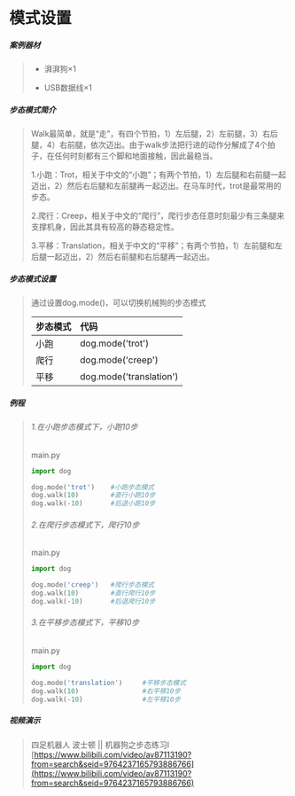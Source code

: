# 模式设置

##### 案例器材

>* 湃湃狗×1
>
>* USB数据线×1
>

##### 步态模式简介

>Walk最简单，就是“走”，有四个节拍，1）左后腿，2）左前腿，3）右后腿，4）右前腿，依次迈出。由于walk步法把行进的动作分解成了4个拍子，在任何时刻都有三个脚和地面接触，因此最稳当。
>
>1.小跑：Trot，相关于中文的“小跑”；有两个节拍，1）左后腿和右前腿一起迈出，2）然后右后腿和左前腿再一起迈出。在马车时代，trot是最常用的步态。
>
>2.爬行：Creep，相关于中文的“爬行”，爬行步态任意时刻最少有三条腿来支撑机身，因此其具有较高的静态稳定性。
>
>3.平移：Translation，相关于中文的“平移”；有两个节拍，1）左前腿和左后腿一起迈出，2）然后右前腿和右后腿再一起迈出。

##### 步态模式设置

>通过设置dog.mode()，可以切换机械狗的步态模式
>
>| 步态模式 | 代码                    |
>| :------- | :---------------------- |
>| 小跑     | dog.mode('trot')        |
>| 爬行     | dog.mode('creep')       |
>| 平移     | dog.mode('translation') |
>

##### 例程

>###### 1.在小跑步态模式下，小跑10步
>
>main.py
>
>```python
>import dog
>
>dog.mode('trot')    #小跑步态模式
>dog.walk(10)        #直行小跑10步
>dog.walk(-10)       #后退小跑10步
>```
>###### 2.在爬行步态模式下，爬行10步
>
>main.py
>
>```python
>import dog
>
>dog.mode('creep')   #爬行步态模式
>dog.walk(10)        #直行爬行10步
>dog.walk(-10)       #后退爬行10步
>```
>###### 3.在平移步态模式下，平移10步
>
>main.py
>
>```python
>import dog
>
>dog.mode('translation')     #平移步态模式
>dog.walk(10)                #右平移10步
>dog.walk(-10)               #左平移10步
>```

##### 视频演示
>四足机器人 波士顿 || 机器狗之步态练习Ⅰ
[https://www.bilibili.com/video/av87113190?from=search&seid=9764237165793886766](https://www.bilibili.com/video/av87113190?from=search&seid=9764237165793886766)